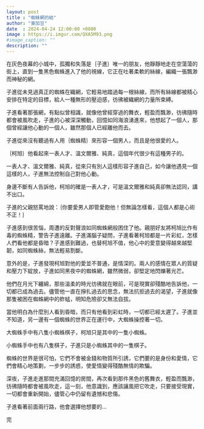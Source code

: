 ```yaml
---
layout: post
title : "蜘蛛網的結"
author: "東加豆"
date  : 2024-04-24 12:00:00 +0800
image : https://i.imgur.com/QXA5M93.png
#image_caption: ""
description: ""
---
```


在灰色夜幕的小城中，孤獨和失落是｛子進｝唯一的朋友，他靜靜地走在空蕩蕩的街上，直到一隻黑色蜘蛛進入了他的視線，它正在吐著柔軟的絲線，編織一張飄渺而神秘的網。

<!--more-->

子進從未見過真正的蜘蛛在織網，它輕易地踏過每一根絲線，而所有絲線都被精心安排在特定的目標，給人一種無形的壓迫感，彷彿被織網的力量所束縛。

子進看著那張網，有點似曾相識，就像他曾經穿過的舞衣，輕盈而飄渺，彷彿隨時都會被風吹走，子進的心被深深觸動，回憶如同海浪湧進來，他想起了一個人，那個曾經讓他心動的一個人，雖然那個人已經離他而去。

子進從來沒有聽過有人用｛蜘蛛精｝來形容一個男人，而且是他很愛的人。

｛柯旭｝他看起來一表人才、溫文爾雅、純真，這個年代很少有這種男子的。

一表人才、溫文爾雅、純真，從來只有別人這樣形容子進自己，如今讓他遇見一個這樣的人，子進無法控制自己對他心動。

身邊不斷有人告訴他，柯旭的確是一表人才，可是溫文爾雅和純真卻無法認同，講不出口。

子進的父親怒罵地說：｛你要愛男人即管愛飽他！但無論怎樣看，這個人都是心術不正！｝

子進感到很苦惱，周遭的反對聲浪如同蜘蛛網般困住了他。親朋好友將柯旭比作有毒的蜘蛛精，警告子進遠離。子進滿腦子疑問，子進看著柯旭都是一片彩虹，怎樣人們看他都是昏暗？子進感到難過，也替柯旭不值，他心中的愛意變得越來越堅韌，如同蜘蛛絲，無法輕易割斷。

意外的是，子進發現柯旭對他的愛並不普通，是情深的。兩人的感情在眾人的質疑和壓力下綻放，子進如同黑夜中的蜘蛛網，雖然微弱，卻堅定地閃爍著光芒。

他們在月光下纏綿，那些溫柔的時光彷彿就在眼前，可是現實卻殘酷地告訴他，一切都已成為過去。儘管他一直在掙扎過去的思念，無法抗拒過去的渴望，子進就像那隻被困在蜘蛛網中的蚱蜢，明知危險卻又無法自拔。

當他明白為什麼別人看到昏暗，而只有他看到彩虹時，一切都已經太遲了。子進並不知道，另一邊有一個蜘蛛的世界正在運行中，大蜘蛛操控著一切。

大蜘蛛手中有八隻小蜘蛛棋子，柯旭只是其中的一隻小蜘蛛。

小蜘蛛手中也有八隻棋子，子進只是小蜘蛛其中的一隻棋子。

蜘蛛的世界是很可怕，它們不會被金錢和物質所引誘，它們要的是身份和愛情，它們會精心地策劃，一步步的誘惑，使愛情變得殘酷無情的欺騙。

深夜，子進走進那間充滿回憶的房間，再次看到那件黑色的舊舞衣，輕盈而飄渺，彷彿隨時都會被風吹走，這一刻，他意識到，應該讓風把它吹走，只要接受現實，一切都會重新開始，儘管心中仍留有遺憾和悲傷。

子進看著前面兩行路，他會選擇他想要的...

完

<!--END-->